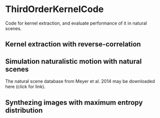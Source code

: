 # ThirdOrderKernelCode

Code for kernel extraction, and evaluate performance of it in natural scenes. 

## Kernel extraction with reverse-correlation 

## Simulation naturalistic motion with natural scenes
The natural scene database from Meyer et al. 2014 may be downloaded here (click for link).

## Synthezing images with maximum entropy distribution

